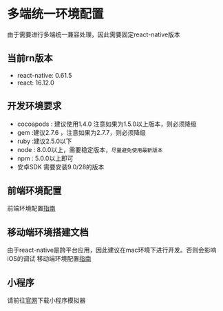# 多端统一环境配置

由于需要进行多端统一兼容处理，因此需要固定react-native版本

## 当前rn版本

* react-native: 0.61.5
* react: 16.12.0

## 开发环境要求

* cocoapods : 建议使用1.4.0 注意如果为1.5.0以上版本，则必须降级
* gem :建议2.7.6 ，注意如果为2.7.7，则必须降级
* ruby :建议2.5.0以下
* node : 8.0.0以上，需要稳定版本，`尽量避免使用最新版本`
* npm : 5.0.0以上即可
* 安卓SDK 需要安装9.0/28的版本

## 前端环境配置

前端环境配置[指南](https://yuque.antfin-inc.com/docs/share/2bc7ac19-3d7c-4d57-a77c-5f67f9dcccd4?#)

## 移动端环境搭建文档

由于react-native是跨平台应用，因此建议在mac环境下进行开发。否则会影响iOS的调试
移动端环境配置[指南](https://yuque.antfin-inc.com/docs/share/2441392b-007f-470d-9c54-e57132df953a?#)

## 小程序

请前往[官网](https://developers.weixin.qq.com/miniprogram/dev/devtools/download.html)下载小程序模拟器